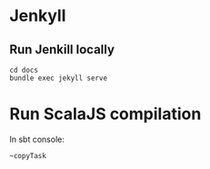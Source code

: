 # Jenkyll
## Run Jenkill locally

    cd docs
    bundle exec jekyll serve
    
# Run ScalaJS compilation

In sbt console:

    ~copyTask